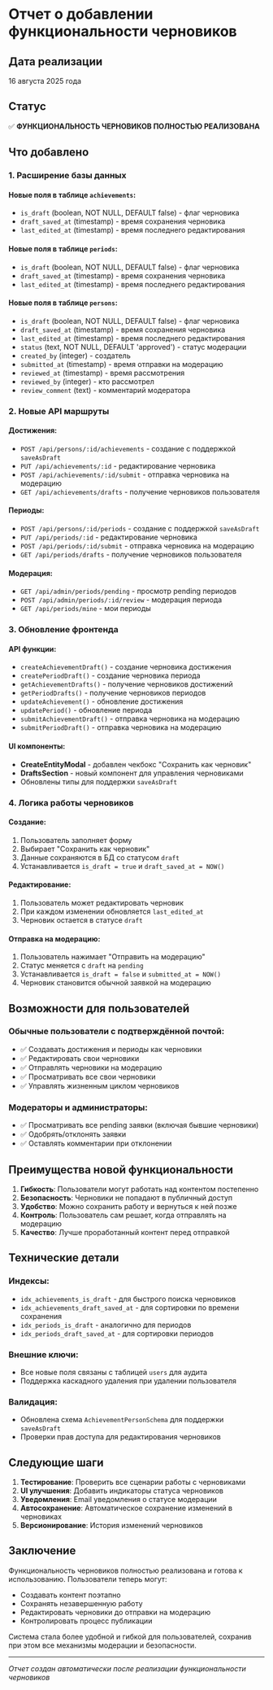 # Отчет о добавлении функциональности черновиков

## Дата реализации
16 августа 2025 года

## Статус
✅ **ФУНКЦИОНАЛЬНОСТЬ ЧЕРНОВИКОВ ПОЛНОСТЬЮ РЕАЛИЗОВАНА**

## Что добавлено

### 1. Расширение базы данных

#### Новые поля в таблице `achievements`:
- `is_draft` (boolean, NOT NULL, DEFAULT false) - флаг черновика
- `draft_saved_at` (timestamp) - время сохранения черновика
- `last_edited_at` (timestamp) - время последнего редактирования

#### Новые поля в таблице `periods`:
- `is_draft` (boolean, NOT NULL, DEFAULT false) - флаг черновика
- `draft_saved_at` (timestamp) - время сохранения черновика
- `last_edited_at` (timestamp) - время последнего редактирования

#### Новые поля в таблице `persons`:
- `is_draft` (boolean, NOT NULL, DEFAULT false) - флаг черновика
- `draft_saved_at` (timestamp) - время сохранения черновика
- `last_edited_at` (timestamp) - время последнего редактирования
- `status` (text, NOT NULL, DEFAULT 'approved') - статус модерации
- `created_by` (integer) - создатель
- `submitted_at` (timestamp) - время отправки на модерацию
- `reviewed_at` (timestamp) - время рассмотрения
- `reviewed_by` (integer) - кто рассмотрел
- `review_comment` (text) - комментарий модератора

### 2. Новые API маршруты

#### Достижения:
- `POST /api/persons/:id/achievements` - создание с поддержкой `saveAsDraft`
- `PUT /api/achievements/:id` - редактирование черновика
- `POST /api/achievements/:id/submit` - отправка черновика на модерацию
- `GET /api/achievements/drafts` - получение черновиков пользователя

#### Периоды:
- `POST /api/persons/:id/periods` - создание с поддержкой `saveAsDraft`
- `PUT /api/periods/:id` - редактирование черновика
- `POST /api/periods/:id/submit` - отправка черновика на модерацию
- `GET /api/periods/drafts` - получение черновиков пользователя

#### Модерация:
- `GET /api/admin/periods/pending` - просмотр pending периодов
- `POST /api/admin/periods/:id/review` - модерация периода
- `GET /api/periods/mine` - мои периоды

### 3. Обновление фронтенда

#### API функции:
- `createAchievementDraft()` - создание черновика достижения
- `createPeriodDraft()` - создание черновика периода
- `getAchievementDrafts()` - получение черновиков достижений
- `getPeriodDrafts()` - получение черновиков периодов
- `updateAchievement()` - обновление достижения
- `updatePeriod()` - обновление периода
- `submitAchievementDraft()` - отправка черновика на модерацию
- `submitPeriodDraft()` - отправка черновика на модерацию

#### UI компоненты:
- **CreateEntityModal** - добавлен чекбокс "Сохранить как черновик"
- **DraftsSection** - новый компонент для управления черновиками
- Обновлены типы для поддержки `saveAsDraft`

### 4. Логика работы черновиков

#### Создание:
1. Пользователь заполняет форму
2. Выбирает "Сохранить как черновик"
3. Данные сохраняются в БД со статусом `draft`
4. Устанавливается `is_draft = true` и `draft_saved_at = NOW()`

#### Редактирование:
1. Пользователь может редактировать черновик
2. При каждом изменении обновляется `last_edited_at`
3. Черновик остается в статусе `draft`

#### Отправка на модерацию:
1. Пользователь нажимает "Отправить на модерацию"
2. Статус меняется с `draft` на `pending`
3. Устанавливается `is_draft = false` и `submitted_at = NOW()`
4. Черновик становится обычной заявкой на модерацию

## Возможности для пользователей

### Обычные пользователи с подтверждённой почтой:
- ✅ Создавать достижения и периоды как черновики
- ✅ Редактировать свои черновики
- ✅ Отправлять черновики на модерацию
- ✅ Просматривать все свои черновики
- ✅ Управлять жизненным циклом черновиков

### Модераторы и администраторы:
- ✅ Просматривать все pending заявки (включая бывшие черновики)
- ✅ Одобрять/отклонять заявки
- ✅ Оставлять комментарии при отклонении

## Преимущества новой функциональности

1. **Гибкость**: Пользователи могут работать над контентом постепенно
2. **Безопасность**: Черновики не попадают в публичный доступ
3. **Удобство**: Можно сохранить работу и вернуться к ней позже
4. **Контроль**: Пользователь сам решает, когда отправлять на модерацию
5. **Качество**: Лучше проработанный контент перед отправкой

## Технические детали

### Индексы:
- `idx_achievements_is_draft` - для быстрого поиска черновиков
- `idx_achievements_draft_saved_at` - для сортировки по времени сохранения
- `idx_periods_is_draft` - аналогично для периодов
- `idx_periods_draft_saved_at` - для сортировки периодов

### Внешние ключи:
- Все новые поля связаны с таблицей `users` для аудита
- Поддержка каскадного удаления при удалении пользователя

### Валидация:
- Обновлена схема `AchievementPersonSchema` для поддержки `saveAsDraft`
- Проверки прав доступа для редактирования черновиков

## Следующие шаги

1. **Тестирование**: Проверить все сценарии работы с черновиками
2. **UI улучшения**: Добавить индикаторы статуса черновиков
3. **Уведомления**: Email уведомления о статусе модерации
4. **Автосохранение**: Автоматическое сохранение изменений в черновиках
5. **Версионирование**: История изменений черновиков

## Заключение

Функциональность черновиков полностью реализована и готова к использованию. Пользователи теперь могут:
- Создавать контент поэтапно
- Сохранять незавершенную работу
- Редактировать черновики до отправки на модерацию
- Контролировать процесс публикации

Система стала более удобной и гибкой для пользователей, сохранив при этом все механизмы модерации и безопасности.

---
*Отчет создан автоматически после реализации функциональности черновиков*
